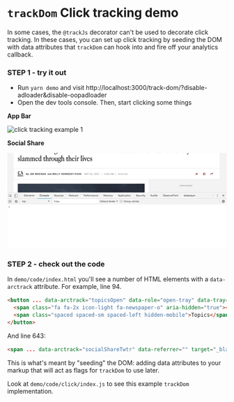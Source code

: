 # `trackDom` Click tracking demo

In some cases, the `@trackJs` decorator can't be used to decorate click tracking. In these cases, you can set up click tracking by seeding the DOM with data attributes that `trackDom` can hook into and fire off your analytics callback. 

### STEP 1 - try it out
- Run `yarn demo` and visit http://localhost:3000/track-dom/?disable-adloader&disable-oopadloader
- Open the dev tools console. Then, start clicking some things

**App Bar**  

![click tracking example 1](../../../gifs/click-tracking-giphy-ex-1.gif)

**Social Share**  

![click tracking example 2](../../../gifs/click-tracking-giphy-ex-2-640.gif)

### STEP 2 - check out the code

In `demo/code/index.html` you'll see a number of HTML elements with a `data-arctrack` attribute. For example, line 94.

```html
<button ... data-arctrack="topicsOpen" data-role="open-tray" data-tray="topics">
  <span class="fa fa-2x icon-light fa-newspaper-o" aria-hidden="true"></span> 
  <span class="spaced spaced-sm spaced-left hidden-mobile">Topics</span>
</button>
```
And line 643:
```html
<span ... data-arctrack="socialShareTwtr" data-referrer="" target="_blank" rel="noopener noreferrer">
```
This is what's meant by "seeding" the DOM: adding data attributes to your markup that will act as flags for `trackDom` to use later.

Look at `demo/code/click/index.js` to see this example `trackDom` implementation.